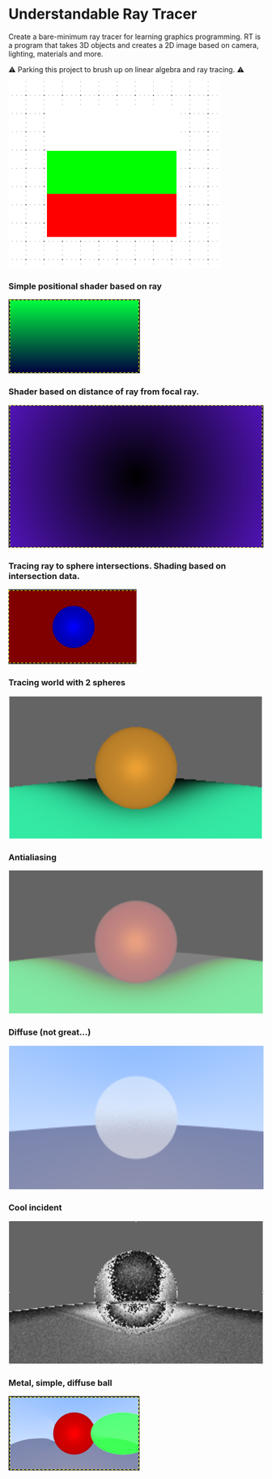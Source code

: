 # Understandable Ray Tracer

Create a bare-minimum ray tracer for learning graphics programming.
RT is a program that takes 3D objects and creates a 2D image based on camera, lighting, materials and more.

:warning: Parking this project to brush up on linear algebra and ray tracing. :warning:

![writing BG flag to file](https://github.com/pancanin/RayTracer/blob/master/helpful_materials/bg-flag.PNG?raw=true)

### Simple positional shader based on ray

![positional shader](https://github.com/pancanin/RayTracer/blob/master/helpful_materials/positional-shader.PNG?raw=true)

### Shader based on distance of ray from focal ray.

![distance from center](https://github.com/pancanin/RayTracer/blob/master/helpful_materials/distance-center.PNG?raw=true)

### Tracing ray to sphere intersections. Shading based on intersection data.

![ray sphere intersection](https://github.com/pancanin/RayTracer/blob/master/helpful_materials/tracing-sphere.PNG?raw=true)

### Tracing world with 2 spheres

![tracing world](https://github.com/pancanin/RayTracer/blob/master/helpful_materials/world-preview.PNG?raw=true)

### Antialiasing

![antialiasing](https://github.com/pancanin/RayTracer/blob/master/helpful_materials/antialiasing.PNG?raw=true)


### Diffuse (not great...)

![diffuse](https://github.com/pancanin/RayTracer/blob/master/helpful_materials/diffuse.PNG?raw=true)

### Cool incident

![diffuse](https://github.com/pancanin/RayTracer/blob/master/helpful_materials/cool-incident.PNG?raw=true)

### Metal, simple, diffuse ball

![diffuse](https://github.com/pancanin/RayTracer/blob/master/helpful_materials/metal-simple-diffuse.PNG?raw=true)